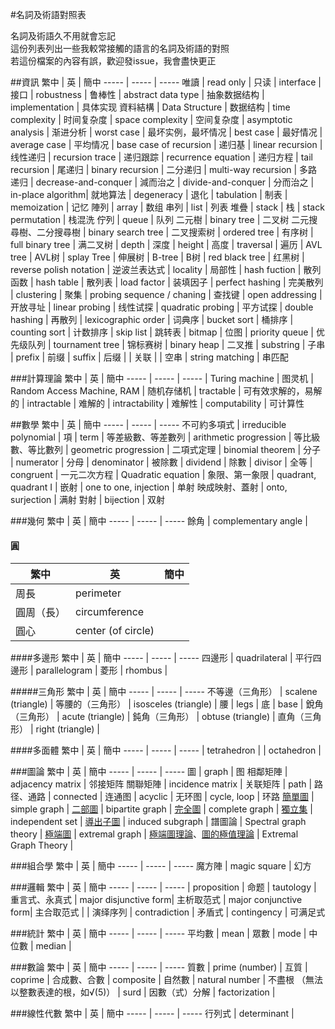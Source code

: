 #名詞及術語對照表

名詞及術語久不用就會忘記  
這份列表列出一些我較常接觸的語言的名詞及術語的對照  
若這份檔案的內容有誤，歡迎發issue，我會盡快更正  

##資訊
繁中 | 英 | 簡中
----- | ----- | -----
唯讀 | read only | 只读
 | interface | 接口
 | robustness | 鲁棒性
 | abstract data type | 抽象数据结构
 | implementation | 具体实现
資料結構 | Data Structure | 数据结构
 | time complexity | 时间复杂度
 | space complexity | 空间复杂度
 | asymptotic analysis | 渐进分析
 | worst case | 最坏实例，最坏情况
 | best case | 最好情况
 | average case | 平均情况
 | base case of recursion | 递归基
 | linear recursion | 线性递归
 | recursion trace | 递归跟踪
 | recurrence equation | 递归方程
 | tail recursion | 尾递归
 | binary recursion | 二分递归
 | multi-way recursion | 多路递归
 | decrease-and-conquer | 減而治之
 | divide-and-conquer | 分而治之
 |  in-place algorithm| 就地算法
 | degeneracy | 退化
 | tabulation | 制表
 | memoization | 记忆
陣列 | array | 数组
串列 | list | 列表
堆疊 | stack | 栈
 | stack permutation | 栈混洗
佇列 | queue | 队列
二元樹 | binary tree | 二叉树
二元搜尋樹、二分搜尋樹 | binary search tree | 二叉搜索树
 | ordered tree | 有序树 
 | full binary tree | 满二叉树 
 | depth | 深度
 | height | 高度 
 | traversal | 遍历
 | AVL tree | AVL树
 | splay Tree | 伸展树
 | B-tree | B树
 | red black tree | 红黑树
 | reverse polish notation | 逆波兰表达式
 | locality | 局部性
 | hash fuction | 散列函数
 | hash table | 散列表
 | load factor | 装填因子
 | perfect hashing | 完美散列
 | clustering | 聚集
 | probing sequence / chaning | 查找键
 | open addressing | 开放寻址
 | linear probing | 线性试探
 | quadratic probing | 平方试探
 | double hashing | 再散列
 | lexicographic order | 词典序
 | bucket sort | 桶排序
 | counting sort | 计数排序
 | skip list | 跳转表
 | bitmap | 位图
 | priority queue | 优先级队列
 | tournament tree | 锦标赛树
 | binary heap | 二叉推
 | substring | 子串
 | prefix | 前缀
 | suffix | 后缀
 | | 关联 
 | | 空串
 | string matching | 串匹配
 
###計算理論
繁中 | 英 | 簡中
----- | ----- | -----
 | Turing machine | 图灵机
 | Random Access Machine, RAM | 随机存储机
 | tractable | 可有效求解的，易解的
 | intractable | 难解的
 | intractability | 难解性
 | computability | 可计算性


##數學
繁中 | 英 | 簡中
----- | ----- | -----
不可約多項式 | irreducible polynomial | 
項 | term | 
等差級數、等差數列 | arithmetic progression | 
等比級數、等比數列 | geometric progression | 
二項式定理 | binomial theorem | 
分子 | numerator | 
分母 | denominator | 
被除數 | dividend | 
除數 | divisor | 
全等 | congruent |
一元二次方程 | Quadratic equation |
象限、第一象限  | quadrant, quadrant I |
嵌射 | one to one, injection | 单射
映成映射、蓋射 | onto, surjection | 满射
對射 | bijection | 双射


###幾何
繁中 | 英 | 簡中
----- | ----- | -----
餘角 | complementary angle | 

#### 圓
繁中 | 英 | 簡中
----- | ----- | -----
周長 | perimeter | 
圓周（長） | circumference | 
圓心 | center (of circle) | 

####多邊形
繁中 | 英 | 簡中
----- | ----- | -----
四邊形 | quadrilateral | 
平行四邊形 | parallelogram | 
菱形 | rhombus | 

#####三角形
繁中 | 英 | 簡中
----- | ----- | -----
不等邊（三角形） | scalene (triangle) | 
等腰的（三角形） | isosceles (triangle) | 
腰 | legs | 
底 | base | 
銳角（三角形） | acute (triangle) | 
鈍角（三角形） | obtuse (triangle) | 
直角（三角形） | right (triangle) | 

####多面體
繁中 | 英 | 簡中
----- | ----- | -----
 | tetrahedron |
 | octahedron |

###圖論
繁中 | 英 | 簡中
----- | ----- | -----
圖 | graph | 图
相鄰矩陣 | adjacency matrix | 邻接矩阵
關聯矩陣 | incidence matrix | 关联矩阵
 | path | 路径、通路 
 | connected | 连通图
 | acyclic | 无环图
 | cycle, loop | 环路 
[簡單圖][1] | simple graph |
[二部圖][1] | bipartite graph | 
[完全圖][1] | complete graph | 
[獨立集][1] | independent set | 
[導出子圖][1] | induced subgraph | 
譜圖論 | Spectral graph theory | 
[極端圖][1] | extremal graph | 
[極端圖理論][1]、[圖的極值理論][2] | Extremal Graph Theory | 


[1]: http://w3.math.sinica.edu.tw/math_media/d381/38105.pdf  
[2]: http://jupiter.math.nctu.edu.tw/~weng/courses/2011_topic_discrete/topic_2011.html  

###組合學
繁中 | 英 | 簡中
----- | ----- | -----
魔方陣 | magic square | 幻方

###邏輯
繁中 | 英 | 簡中
----- | ----- | -----
 | proposition | 命题
 | tautology | 重言式、永真式
 | major disjunctive form| 主析取范式
 | major conjunctive form| 主合取范式
 | | 演绎序列
 | contradiction | 矛盾式
 | contingency | 可满足式

###統計
繁中 | 英 | 簡中
----- | ----- | -----
平均數 | mean |
眾數 | mode | 
中位數 | median |

###數論
繁中 | 英 | 簡中
----- | ----- | -----
質數 | prime (number) | 
互質 | coprime | 
合成數、合數 | composite | 
自然數 | natural number | 
不盡根 （無法以整數表達的根，如√(5)） | surd | 
因數（式）分解 | factorization | 

###線性代數
繁中 | 英 | 簡中
----- | ----- | -----
行列式 | determinant | 